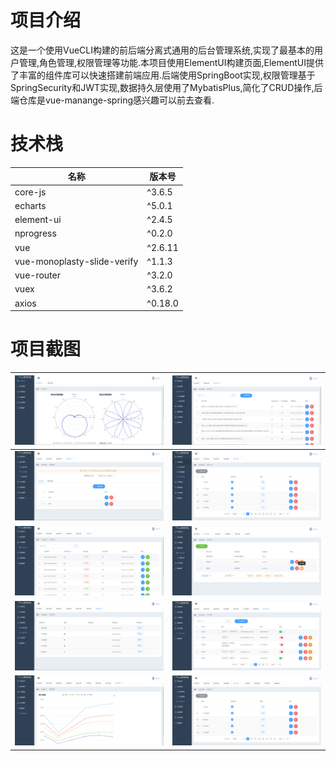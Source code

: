 # 项目介绍
这是一个使用VueCLI构建的前后端分离式通用的后台管理系统,实现了最基本的用户管理,角色管理,权限管理等功能.本项目使用ElementUI构建页面,ElementUI提供了丰富的组件库可以快速搭建前端应用.后端使用SpringBoot实现,权限管理基于SpringSecurity和JWT实现,数据持久层使用了MybatisPlus,简化了CRUD操作,后端仓库是vue-manange-spring感兴趣可以前去查看.

# 技术栈
| 名称                         | 版本号  |
|-----------------------------|---------|
| core-js                     | ^3.6.5  |
| echarts                     | ^5.0.1  |
| element-ui                  | ^2.4.5  |
| nprogress                   | ^0.2.0  |
| vue                         | ^2.6.11 |
| vue-monoplasty-slide-verify | ^1.1.3  |
| vue-router                  | ^3.2.0  |
| vuex                        | ^3.6.2  |
| axios                       | ^0.18.0 |

# 项目截图
|![输入图片说明](src/assets/images/intrudoction01.png)   |![输入图片说明](src/assets/images/intrudoction02.png)   |
|---|---|
|![输入图片说明](src/assets/images/intrudoction03.png)   |![输入图片说明](src/assets/images/intrudoction04.png)   |
|![输入图片说明](src/assets/images/intrudoction05.png)   |![输入图片说明](src/assets/images/intrudoction06.png)   |
|![输入图片说明](src/assets/images/intrudoction07.png)   |![输入图片说明](src/assets/images/intrudoction08.png)   |
|![输入图片说明](src/assets/images/intrudoction09.png)   |![输入图片说明](src/assets/images/intrudoction10.png)   |






